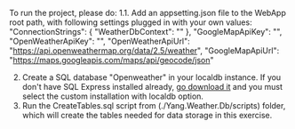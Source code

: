 ﻿To run the project, please do:
1.1. Add an appsetting.json file to the WebApp root path, with following settings plugged in with your own values:
 "ConnectionStrings": {
    "WeatherDbContext": ""
  },
  "GoogleMapApiKey": "",
  "OpenWeatherApiKey": "",
  "OpenWeatherApiUrl": "https://api.openweathermap.org/data/2.5/weather",
  "GoogleMapApiUrl": "https://maps.googleapis.com/maps/api/geocode/json"


  2. Create a SQL database "Openweather" in your localdb instance. If you don't have SQL Express installed already, [go download it](https://www.microsoft.com/en-us/Download/details.aspx?id=101064) and you must select the custom installation with localdb option.
  3. Run the CreateTables.sql script from (./Yang.Weather.Db/scripts) folder, which will create the tables needed for data storage in this exercise.